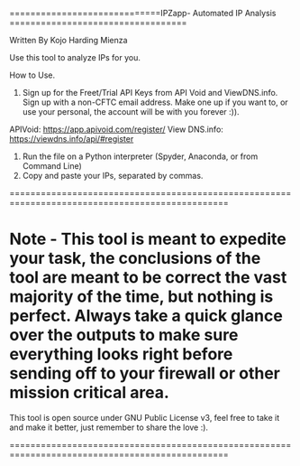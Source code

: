 =============================IPZapp- Automated IP Analysis ==================================

Written By Kojo Harding Mienza


Use this tool to analyze IPs for you. 


How to Use.

1. Sign up for the Freet/Trial API Keys from API Void and ViewDNS.info. Sign up with a non-CFTC email address. Make one up if you want to, or use your personal, the account will be with you forever :)). 

APIVoid: https://app.apivoid.com/register/
View DNS.info: https://viewdns.info/api/#register

1. Run the file on a Python interpreter (Spyder, Anaconda, or from Command Line)
2. Copy and paste your IPs, separated by commas. 


================================================================================================

# Note - This tool is meant to expedite your task, the conclusions of the tool are meant to be correct the vast majority of the time, but nothing is perfect. Always take a quick glance over the outputs to make sure everything looks right before sending off to your firewall or other mission critical area. 

This tool is open source under GNU Public License v3, feel free to take it and make it better, just remember to share the love :). 

================================================================================================
